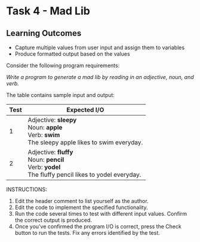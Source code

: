 # Task 4 - Mad Lib

## Learning Outcomes

- Capture multiple values from user input and assign them to variables
- Produce formatted output based on the values

Consider the following program requirements:

<i>Write a program to generate a mad lib by reading in an adjective, noun, and verb.
</i>

The table contains sample input and output:

| Test | Expected I/O                                                                                                        | 
|------|---------------------------------------------------------------------------------------------------------------------|
| 1    | Adjective: <b>sleepy</b><br>Noun: <b>apple</b><br>Verb: <b>swim</b><br>The sleepy apple likes to swim everyday.     | 
| 2    | Adjective: <b>fluffy</b><br>Noun: <b>pencil</b><br>Verb: <b>yodel</b><br>The fluffy pencil likes to yodel everyday. | 


INSTRUCTIONS:

1. Edit the header comment to list yourself as the author.
2. Edit the code to implement the specified functionality.
3. Run the code several times to test with different input values. Confirm the correct output is produced.
4. Once you've confirmed the program I/O is correct, press the Check button to run the tests. Fix any errors identified by the test.

